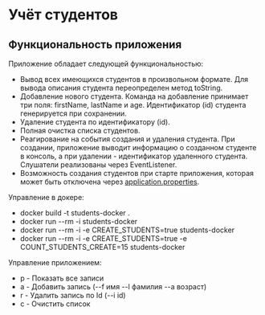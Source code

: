 # Учёт студентов

## Функциональность приложения

Приложение обладает следующей функциональностью:

* Вывод всех имеющихся студентов в произвольном формате. Для вывода описания студента переопределен метод toString.
* Добавление нового студента. Команда на добавление принимает три поля: firstName, lastName и age. Идентификатор (id) студента генерируется при сохранении.
* Удаление студента по идентификатору (id).
* Полная очистка списка студентов.
* Реагирование на события создания и удаления студента. При создании, приложение выводит информацию о созданном студенте в консоль, а при удалении - идентификатор удаленного студента. Слушатели реализованы через EventListener.
* Возможность создания студентов при старте приложения, которая может быть отключена через [application.properties](src%2Fmain%2Fresources%2Fapplication.properties).

Управление в докере:

* docker build -t students-docker .
* docker run --rm -i students-docker
* docker run --rm -i -e CREATE_STUDENTS=true students-docker
* docker run --rm -i -e CREATE_STUDENTS=true -e COUNT_STUDENTS_CREATE=15 students-docker


Управление приложением:
* p - Показать все записи
* a - Добавить запись (--f имя --l фамилия --a возраст)
* r - Удалить запись по Id (--i id)
* c - Очистить список